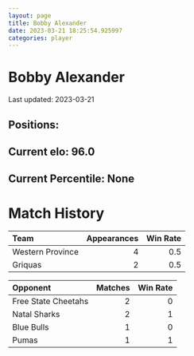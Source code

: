 ```yaml
---  
layout: page  
title: Bobby Alexander  
date: 2023-03-21 18:25:54.925997  
categories: player  
---
```

# Bobby Alexander


Last updated: 2023-03-21
## Positions: 

## Current elo: 96.0

## Current Percentile: None

# Match History


| Team             |   Appearances |   Win Rate |
|:-----------------|--------------:|-----------:|
| Western Province |             4 |        0.5 |
| Griquas          |             2 |        0.5 |

| Opponent            |   Matches |   Win Rate |
|:--------------------|----------:|-----------:|
| Free State Cheetahs |         2 |          0 |
| Natal Sharks        |         2 |          1 |
| Blue Bulls          |         1 |          0 |
| Pumas               |         1 |          1 |